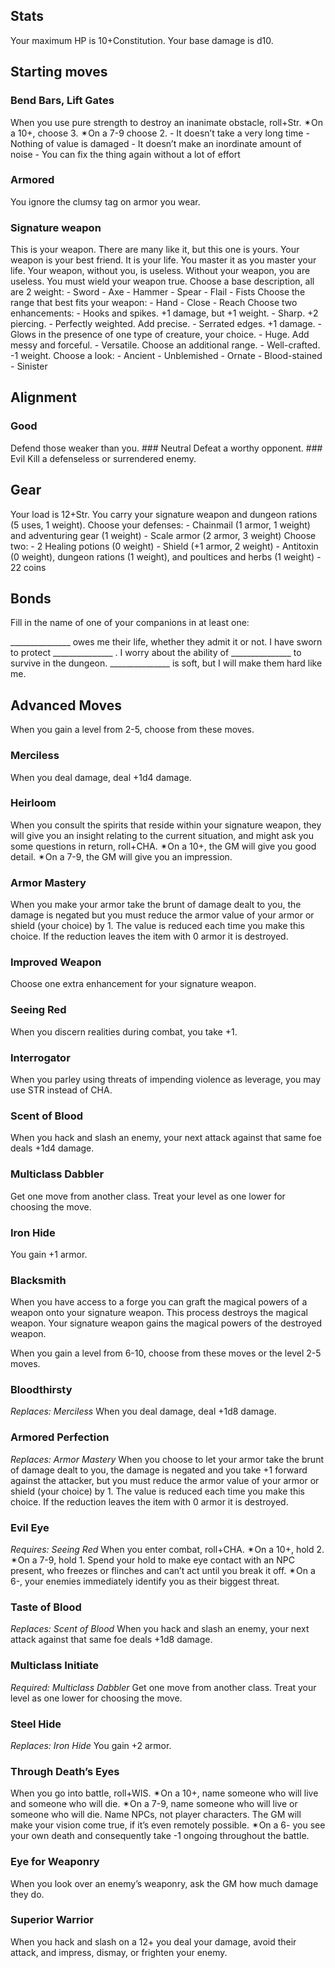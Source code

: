 <h2 id="stats">Stats</h2>
<p>Your maximum HP is 10+Constitution. Your base damage is d10.</p>
<h2 id="starting-moves">Starting moves</h2>
<h3 id="bend-bars-lift-gates">Bend Bars, Lift Gates</h3>
<p>When you use pure strength to destroy an inanimate obstacle, roll+Str. ✴On a 10+, choose 3. ✴On a 7-9 choose 2. - It doesn’t take a very long time - Nothing of value is damaged - It doesn’t make an inordinate amount of noise - You can fix the thing again without a lot of effort</p>
<h3 id="armored">Armored</h3>
<p>You ignore the clumsy tag on armor you wear.</p>
<h3 id="signature-weapon">Signature weapon</h3>
<p>This is your weapon. There are many like it, but this one is yours. Your weapon is your best friend. It is your life. You master it as you master your life. Your weapon, without you, is useless. Without your weapon, you are useless. You must wield your weapon true. Choose a base description, all are 2 weight: - Sword - Axe - Hammer - Spear - Flail - Fists Choose the range that best fits your weapon: - Hand - Close - Reach Choose two enhancements: - Hooks and spikes. +1 damage, but +1 weight. - Sharp. +2 piercing. - Perfectly weighted. Add precise. - Serrated edges. +1 damage. - Glows in the presence of one type of creature, your choice. - Huge. Add messy and forceful. - Versatile. Choose an additional range. - Well-crafted. -1 weight. Choose a look: - Ancient - Unblemished - Ornate - Blood-stained - Sinister</p>
<h2 id="alignment">Alignment</h2>
<h3 id="good">Good</h3>
<p>Defend those weaker than you. ### Neutral Defeat a worthy opponent. ### Evil Kill a defenseless or surrendered enemy.</p>
<h2 id="gear">Gear</h2>
<p>Your load is 12+Str. You carry your signature weapon and dungeon rations (5 uses, 1 weight). Choose your defenses: - Chainmail (1 armor, 1 weight) and adventuring gear (1 weight) - Scale armor (2 armor, 3 weight) Choose two: - 2 Healing potions (0 weight) - Shield (+1 armor, 2 weight) - Antitoxin (0 weight), dungeon rations (1 weight), and poultices and herbs (1 weight) - 22 coins</p>
<h2 id="bonds">Bonds</h2>
<p>Fill in the name of one of your companions in at least one:</p>
<p>_______________ owes me their life, whether they admit it or not. I have sworn to protect _______________ . I worry about the ability of _______________ to survive in the dungeon. _______________ is soft, but I will make them hard like me.</p>
<h2 id="advanced-moves">Advanced Moves</h2>
<p>When you gain a level from 2-5, choose from these moves.</p>
<h3 id="merciless">Merciless</h3>
<p>When you deal damage, deal +1d4 damage.</p>
<h3 id="heirloom">Heirloom</h3>
<p>When you consult the spirits that reside within your signature weapon, they will give you an insight relating to the current situation, and might ask you some questions in return, roll+CHA. ✴On a 10+, the GM will give you good detail. ✴On a 7-9, the GM will give you an impression.</p>
<h3 id="armor-mastery">Armor Mastery</h3>
<p>When you make your armor take the brunt of damage dealt to you, the damage is negated but you must reduce the armor value of your armor or shield (your choice) by 1. The value is reduced each time you make this choice. If the reduction leaves the item with 0 armor it is destroyed.</p>
<h3 id="improved-weapon">Improved Weapon</h3>
<p>Choose one extra enhancement for your signature weapon.</p>
<h3 id="seeing-red">Seeing Red</h3>
<p>When you discern realities during combat, you take +1.</p>
<h3 id="interrogator">Interrogator</h3>
<p>When you parley using threats of impending violence as leverage, you may use STR instead of CHA.</p>
<h3 id="scent-of-blood">Scent of Blood</h3>
<p>When you hack and slash an enemy, your next attack against that same foe deals +1d4 damage.</p>
<h3 id="multiclass-dabbler">Multiclass Dabbler</h3>
<p>Get one move from another class. Treat your level as one lower for choosing the move.</p>
<h3 id="iron-hide">Iron Hide</h3>
<p>You gain +1 armor.</p>
<h3 id="blacksmith">Blacksmith</h3>
<p>When you have access to a forge you can graft the magical powers of a weapon onto your signature weapon. This process destroys the magical weapon. Your signature weapon gains the magical powers of the destroyed weapon.</p>
<p>When you gain a level from 6-10, choose from these moves or the level 2-5 moves.</p>
<h3 id="bloodthirsty">Bloodthirsty</h3>
<p><em>Replaces: Merciless</em> When you deal damage, deal +1d8 damage.</p>
<h3 id="armored-perfection">Armored Perfection</h3>
<p><em>Replaces: Armor Mastery</em> When you choose to let your armor take the brunt of damage dealt to you, the damage is negated and you take +1 forward against the attacker, but you must reduce the armor value of your armor or shield (your choice) by 1. The value is reduced each time you make this choice. If the reduction leaves the item with 0 armor it is destroyed.</p>
<h3 id="evil-eye">Evil Eye</h3>
<p><em>Requires: Seeing Red</em> When you enter combat, roll+CHA. ✴On a 10+, hold 2. ✴On a 7-9, hold 1. Spend your hold to make eye contact with an NPC present, who freezes or flinches and can’t act until you break it off. ✴On a 6-, your enemies immediately identify you as their biggest threat.</p>
<h3 id="taste-of-blood">Taste of Blood</h3>
<p><em>Replaces: Scent of Blood</em> When you hack and slash an enemy, your next attack against that same foe deals +1d8 damage.</p>
<h3 id="multiclass-initiate">Multiclass Initiate</h3>
<p><em>Required: Multiclass Dabbler</em> Get one move from another class. Treat your level as one lower for choosing the move.</p>
<h3 id="steel-hide">Steel Hide</h3>
<p><em>Replaces: Iron Hide</em> You gain +2 armor.</p>
<h3 id="through-deaths-eyes">Through Death’s Eyes</h3>
<p>When you go into battle, roll+WIS. ✴On a 10+, name someone who will live and someone who will die. ✴On a 7-9, name someone who will live or someone who will die. Name NPCs, not player characters. The GM will make your vision come true, if it’s even remotely possible. ✴On a 6- you see your own death and consequently take -1 ongoing throughout the battle.</p>
<h3 id="eye-for-weaponry">Eye for Weaponry</h3>
<p>When you look over an enemy’s weaponry, ask the GM how much damage they do.</p>
<h3 id="superior-warrior">Superior Warrior</h3>
<p>When you hack and slash on a 12+ you deal your damage, avoid their attack, and impress, dismay, or frighten your enemy.</p>
